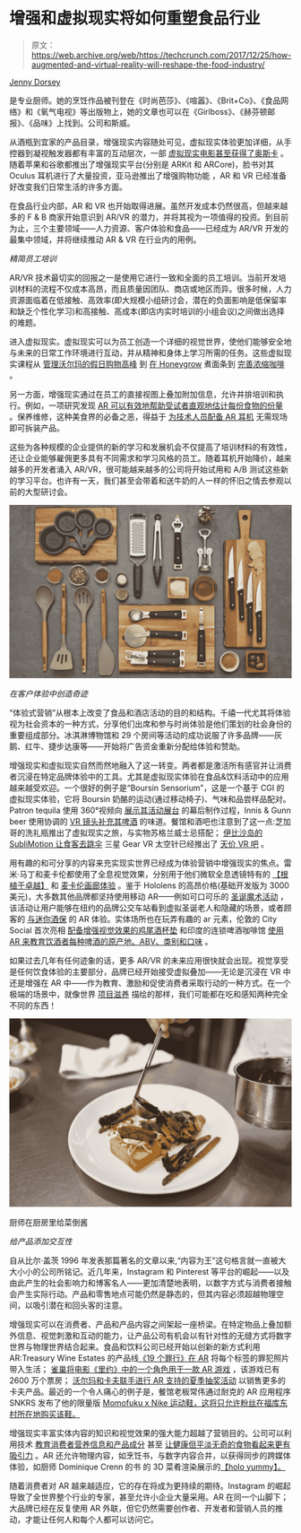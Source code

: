 # 增强和虚拟现实将如何重塑食品行业

> 原文：<https://web.archive.org/web/https://techcrunch.com/2017/12/25/how-augmented-and-virtual-reality-will-reshape-the-food-industry/>

[Jenny Dorsey](https://web.archive.org/web/20230304132001/http://jennydorsey.com/)

是专业厨师。她的烹饪作品被刊登在《时尚芭莎》、《喧嚣》、《Brit+Co》、《食品网络》和《氧气电视》等出版物上，她的文章也可以在《Girlboss》、《赫芬顿邮报》、《品味》上找到。公司和斯威。

从酒瓶到宜家的产品目录，增强现实内容随处可见，虚拟现实体验更加详细，从手控器到凝视触发器都有丰富的互动层次，一部 [虚拟现实电影甚至获得了奥斯卡](https://web.archive.org/web/20230304132001/https://www.theverge.com/2017/10/27/16562434/alejandro-gonzalez-inarritu-carne-y-arena-oscar-special-award-vr) 。随着苹果和谷歌都推出了增强现实平台(分别是 ARKit 和 ARCore)，脸书对其 Oculus 耳机进行了大量投资，亚马逊推出了增强购物功能 ，AR 和 VR 已经准备好改变我们日常生活的许多方面。

在食品行业内部，AR 和 VR 也开始取得进展。虽然开发成本仍然很高，但越来越多的 F & B 商家开始意识到 AR/VR 的潜力，并将其视为一项值得的投资。到目前为止，三个主要领域——人力资源、客户体验和食品——已经成为 AR/VR 开发的最集中领域，并将继续推动 AR & VR 在行业内的用例。

*精简员工培训*

AR/VR 技术最切实的回报之一是使用它进行一致和全面的员工培训。当前开发培训材料的流程不仅成本高昂，而且质量因团队、商店或地区而异。很多时候，人力资源面临着在低接触、高效率(即大规模小组研讨会，潜在的负面影响是低保留率和缺乏个性化学习)和高接触、高成本(即店内实时培训的小组会议)之间做出选择的难题。

进入虚拟现实。虚拟现实可以为员工创造一个详细的视觉世界，使他们能够安全地与未来的日常工作环境进行互动，并从精神和身体上学习所需的任务。这些虚拟现实课程从 [管理沃尔玛的假日购物高峰](https://web.archive.org/web/20230304132001/http://www.businessinsider.com/walmart-using-virtual-reality-employee-training-2017-6) 到 [在 Honeygrow](https://web.archive.org/web/20230304132001/https://www.klip.tv/honeygrow-vr/) 煮面条到 [完善浓缩咖啡](https://web.archive.org/web/20230304132001/https://www.blog.google/products/google-vr/daydream-labs-teaching-skills-vr/) 。

另一方面，增强现实通过在员工的直接视图上叠加附加信息，允许并排培训和执行。例如，一项研究发现 [AR 可以有效地帮助受试者直观地估计每份食物的份量](https://web.archive.org/web/20230304132001/https://ijbnpa.biomedcentral.com/articles/10.1186/s12966-017-0516-9) 。保养维修，这种美食界的必备之恶，得益于 [为技术人员配备 AR 耳机](https://web.archive.org/web/20230304132001/https://www.fastcompany.com/40484853/virtual-and-augmented-reality-can-protect-the-american-workforce) 无需现场即可拆装产品。

这些为各种规模的企业提供的新的学习和发展机会不仅提高了培训材料的有效性，还让企业能够雇佣更多具有不同需求和学习风格的员工。随着耳机开始降价，越来越多的开发者涌入 AR/VR，很可能越来越多的公司将开始试用和 A/B 测试这些新的学习平台。也许有一天，我们甚至会带着和送牛奶的人一样的怀旧之情去参观以前的大型研讨会。

![](img/3ffaae088b9a736dfc73eb93f64ba576.png)

*在客户体验中创造奇迹*

“体验式营销”从根本上改变了食品和酒店活动的目的和结构。千禧一代尤其将体验视为社会资本的一种方式，分享他们出席和参与时尚体验是他们策划的社会身份的重要组成部分。冰淇淋博物馆和 29 个房间等活动的成功说服了许多品牌——灰鹅、红牛、捷步达康等——开始将广告资金重新分配给体验和赞助。

增强现实和虚拟现实自然而然地融入了这一转变。两者都是激活所有感官并让消费者沉浸在特定品牌体验中的工具。尤其是虚拟现实体验在食品&饮料活动中的应用越来越受欢迎。一个很好的例子是“Boursin Sensorium”，这是一个基于 CGI 的虚拟现实体验，它将 Boursin 奶酪的运动(通过移动椅子)、气味和品尝样品配对。Patron tequila 使用 360°视频向 [展示其活动展台](https://web.archive.org/web/20230304132001/https://www.360rize.com/2015/05/vr-advertising-takes-flight-firstborn-creates-a-vr-experience-for-patron/) 的幕后制作过程，Innis & Gunn beer 使用协调的 [VR 镜头补充其啤酒](https://web.archive.org/web/20230304132001/https://www.campaignlive.co.uk/article/brew-view-craft-beer-maker-innis-gunn-unveils-vr-campaign/1405456) 的味道。餐馆和酒吧也注意到了这一点:芝加哥的洗礼瓶推出了虚拟现实之旅，与实物苏格兰威士忌搭配； [伊比沙岛的 SubliMotion 让食客去跳伞](https://web.archive.org/web/20230304132001/http://www.news.com.au/travel/travel-ideas/luxury/inside-the-worlds-most-expensive-restaurant/news-story/f1502c6c2985beeb56993f3ebf052b59) 三星 Gear VR 太空针已经推出了 [天价 VR 吧](https://web.archive.org/web/20230304132001/http://markets.businessinsider.com/news/stocks/Space-Needle-Launches-New-Virtual-Reality-Installation-The-VR-Bar-1002128452) 。

用有趣的和可分享的内容来充实现实世界已经成为体验营销中增强现实的焦点。雷米·马丁和麦卡伦都使用了全息视觉效果，分别用于他们微软全息透镜特有的 [【根植于卓越】](https://web.archive.org/web/20230304132001/https://www.youtube.com/watch?v=_eeUPfBVIII) 和 [麦卡伦画廊体验](https://web.archive.org/web/20230304132001/https://www.psfk.com/2017/10/scotch-brands-augmented-reality-app-takes-viewers-behind-the-barrels.html) 。鉴于 Hololens 的高昂价格(基础开发版为 3000 美元)，大多数其他品牌都坚持使用移动 AR——例如可口可乐的 [圣诞魔术活动](https://web.archive.org/web/20230304132001/https://vimeo.com/120791649) ，该活动让用户能够在纽约的品牌公交车站看到虚拟圣诞老人和隐藏的场景，或者顾客的 [与迷你酒保](https://web.archive.org/web/20230304132001/https://www.cnet.com/news/patron-tequila-ar-app-for-ios-lets-you-experience-tequila-without-a-hangover/) 的 AR 体验。实体场所也在玩弄有趣的 ar 元素，伦敦的 City Social 首次亮相 [配备增强视觉效果的鸡尾酒杯垫](https://web.archive.org/web/20230304132001/http://www.telegraph.co.uk/luxury/drinking-and-dining/city-social-mirage-augmented-reality-cocktails-bar-review/) 和印度的连锁啤酒咖啡馆 [使用 AR 来教育饮酒者每种啤酒的原产地、ABV、类别和口味](https://web.archive.org/web/20230304132001/http://www.bgr.in/news/this-augmented-reality-app-will-tell-you-everything-about-the-beer-you-are-drinking/) 。

如果过去几年有任何迹象的话，更多 AR/VR 的未来应用很快就会出现。视觉享受是任何饮食体验的主要部分，品牌已经开始接受虚拟叠加——无论是沉浸在 VR 中还是增强在 AR 中——作为教育、激励和促使消费者采取行动的一种方式。在一个极端的场景中，就像世界 [项目滋养](https://web.archive.org/web/20230304132001/http://www.projectnourished.com/) 描绘的那样，我们可能都在吃和感知两种完全不同的东西！

![Chef pouring sauce on dish in the kitchen](img/6cb7717181278035ad7dd7edecb5e473.png)

厨师在厨房里给菜倒酱

*给产品添加交互性*

自从比尔·盖茨 1996 年发表那篇著名的文章以来,“内容为王”这句格言就一直被大大小小的公司所铭记。近几年来，Instagram 和 Pinterest 等平台的崛起——以及由此产生的社会影响力和博客名人——更加清楚地表明，以数字方式与消费者接触会产生实际行动。产品和零售地点可能仍然是静态的，但其内容必须超越物理空间，以吸引潜在和回头客的注意。

增强现实可以在消费者、产品和产品内容之间架起一座桥梁。在特定物品上叠加额外信息、视觉刺激和互动的能力，让产品公司有机会以有针对性的无缝方式将数字世界与物理世界结合起来。食品和饮料公司已经开始以创新的新方式利用 AR:Treasury Wine Estates 的产品线[《19 个罪行》在 AR](https://web.archive.org/web/20230304132001/https://vimeo.com/227373042) 将每个标签的罪犯照片带入生活； [雀巢将电影《里约》中的一个角色用于一款 AR 游戏](https://web.archive.org/web/20230304132001/http://onvert.com/guides/ar-examples/nestle-rio-augmented-reality-game/) ，该游戏已有 2600 万个票房； [沃尔玛和卡夫联手进行 AR 支持的夏季抽奖活动](https://web.archive.org/web/20230304132001/http://www.adweek.com/digital/kraft-fuels-mobile-sell-more-summer-cheeseburgers-158350/) 以销售更多的卡夫产品。最近的一个令人痛心的例子是，餐馆老板常伟通过耐克的 AR 应用程序 SNKRS 发布了他的限量版 [Momofuku x Nike 运动鞋，这将只允许粉丝在福库东村所在地购买该鞋。](https://web.archive.org/web/20230304132001/https://www.psfk.com/2017/06/augmented-reality-sells-sneakers-for-nike.html)

增强现实丰富实体内容的知识和视觉效果的强大能力超越了营销目的。公司可以利用技术 [教育消费者营养信息和产品成分](https://web.archive.org/web/20230304132001/https://mobile-ar.reality.news/news/apple-ar-learn-what-your-food-is-made-using-augmented-reality-0178874/) 甚至 [让健康但平淡无奇的食物看起来更有吸引力](https://web.archive.org/web/20230304132001/https://augmented.reality.news/news/augmented-reality-can-make-good-for-you-food-look-more-attractive-making-easier-eat-well-0176795/) 。AR 还允许物理内容，如烹饪书，与数字内容合并，以获得同步的跨媒体体验，如厨师 Dominique Crenn 的书 的 3D 菜肴渲染展示的[【holo yummy】。](https://web.archive.org/web/20230304132001/http://holoyummy.com/2016/)

随着消费者对 AR 越来越适应，它的存在将成为更持续的期待。Instagram 的崛起导致了全世界整个行业的专家，甚至允许小企业大量采用。AR 在同一个山脚下；大品牌已经在反复使用 AR 外联，但它仍然需要创作者、开发者和营销人员的推动，才能让任何人和每个人都可以访问它。